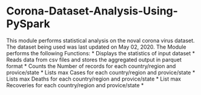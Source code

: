 # Corona-Dataset-Analysis-Using-PySpark
This module performs statistical analysis on the noval corona virus dataset. The dataset being used  was last updated on May 02, 2020. The Module performs the following Functions: * Displays the statistics of input dataset * Reads data from csv files and stores the aggregated output in parquet format * Counts the Number of records for each country/region and provice/state * Lists max Cases for each country/region and provice/state * Lists max Deaths for each country/region and provice/state * List max Recoveries for each country/region and provice/state *
